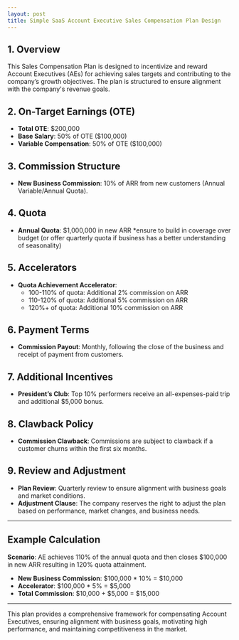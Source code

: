 ```yaml
---
layout: post
title: Simple SaaS Account Executive Sales Compensation Plan Design
---
```


## 1. Overview
This Sales Compensation Plan is designed to incentivize and reward Account Executives (AEs) for achieving sales targets and contributing to the company’s growth objectives. The plan is structured to ensure alignment with the company's revenue goals.

## 2. On-Target Earnings (OTE)
- **Total OTE**: $200,000
- **Base Salary**: 50% of OTE ($100,000)
- **Variable Compensation**: 50% of OTE ($100,000)

## 3. Commission Structure
- **New Business Commission**: 10% of ARR from new customers (Annual Variable/Annual Quota).

## 4. Quota
- **Annual Quota**: $1,000,000 in new ARR *ensure to build in coverage over budget (or offer quarterly quota if business has a better understanding of seasonality)

## 5. Accelerators
- **Quota Achievement Accelerator**:
  - 100-110% of quota: Additional 2% commission on ARR
  - 110-120% of quota: Additional 5% commission on ARR
  - 120%+ of quota: Additional 10% commission on ARR

## 6. Payment Terms
- **Commission Payout**: Monthly, following the close of the business and receipt of payment from customers.

## 7. Additional Incentives
- **President’s Club**: Top 10% performers receive an all-expenses-paid trip and additional $5,000 bonus.

## 8. Clawback Policy
- **Commission Clawback**: Commissions are subject to clawback if a customer churns within the first six months.

## 9. Review and Adjustment
- **Plan Review**: Quarterly review to ensure alignment with business goals and market conditions.
- **Adjustment Clause**: The company reserves the right to adjust the plan based on performance, market changes, and business needs.

---

## Example Calculation
**Scenario**: AE achieves 110% of the annual quota and then closes $100,000 in new ARR resulting in 120% quota attainment.
- **New Business Commission**: $100,000 * 10% = $10,000
- **Accelerator**: $100,000 * 5% = $5,000
- **Total Commission**: $10,000 + $5,000 = $15,000

---

This plan provides a comprehensive framework for compensating Account Executives, ensuring alignment with business goals, motivating high performance, and maintaining competitiveness in the market.
